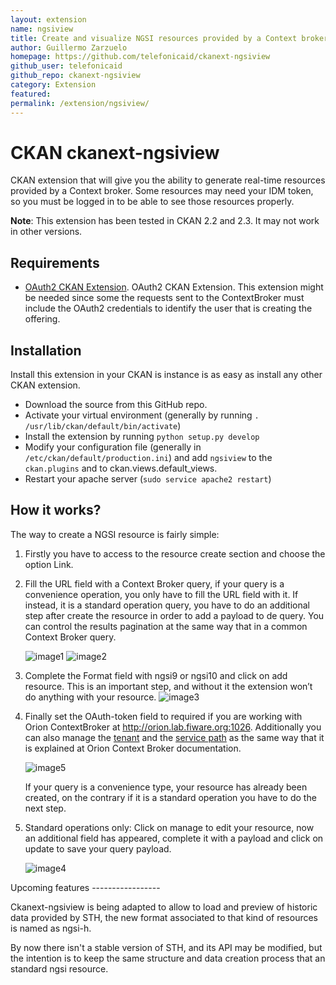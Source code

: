 ```yaml
---
layout: extension
name: ngsiview
title: Create and visualize NGSI resources provided by a Context broker
author: Guillermo Zarzuelo
homepage: https://github.com/telefonicaid/ckanext-ngsiview
github_user: telefonicaid
github_repo: ckanext-ngsiview
category: Extension
featured: 
permalink: /extension/ngsiview/
---
```



CKAN ckanext-ngsiview
=====================

CKAN extension that will give you the ability to generate real-time
resources provided by a Context broker. Some resources may need your IDM
token, so you must be logged in to be able to see those resources
properly.

**Note**: This extension has been tested in CKAN 2.2 and 2.3. It may not
work in other versions.

Requirements
------------

-   [OAuth2 CKAN
    Extension](https://github.com/conwetlab/ckanext-oauth2/). OAuth2
    CKAN Extension. This extension might be needed since some the
    requests sent to the ContextBroker must include the OAuth2
    credentials to identify the user that is creating the offering.

Installation
------------

Install this extension in your CKAN is instance is as easy as install
any other CKAN extension.

-   Download the source from this GitHub repo.
-   Activate your virtual environment (generally by running
    `. /usr/lib/ckan/default/bin/activate`)
-   Install the extension by running `python setup.py develop`
-   Modify your configuration file (generally in
    `/etc/ckan/default/production.ini`) and add `ngsiview` to the
    `ckan.plugins` and to ckan.views.default\_views.
-   Restart your apache server (`sudo service apache2 restart`)

How it works?
-------------

The way to create a NGSI resource is fairly simple:

1.  Firstly you have to access to the resource create section and choose
    the option Link.

2.  Fill the URL field with a Context Broker query, if your query is a
    convenience operation, you only have to fill the URL field with it.
    If instead, it is a standard operation query, you have to do an
    additional step after create the resource in order to add a payload
    to de query. You can control the results pagination at the same way
    that in a common Context Broker query.

    ![image1](/ckanext/ngsiview/instructions/img1.png?raw=true)
    ![image2](/ckanext/ngsiview/instructions/img2.png?raw=true)

3.  Complete the Format field with ngsi9 or ngsi10 and click on add
    resource. This is an important step, and without it the extension
    won&#8217;t do anything with your resource.
    ![image3](/ckanext/ngsiview/instructions/img3.png?raw=true)

4.  Finally set the OAuth-token field to required if you are working
    with Orion ContextBroker at <http://orion.lab.fiware.org:1026>.
    Additionally you can also manage the
    [tenant](https://forge.fiware.org/plugins/mediawiki/wiki/fiware/index.php/Publish/Subscribe_Broker_-_Orion_Context_Broker_-_User_and_Programmers_Guide#Multi_service_tenancy)
    and the [service
    path](https://forge.fiware.org/plugins/mediawiki/wiki/fiware/index.php/Publish/Subscribe_Broker_-_Orion_Context_Broker_-_User_and_Programmers_Guide#Entity_service_paths)
    as the same way that it is explained at Orion Context Broker
    documentation.

    ![image5](/ckanext/ngsiview/instructions/img5.png?raw=true)

    If your query is a convenience type, your resource has already been
    created, on the contrary if it is a standard operation you have to
    do the next step.

5.  Standard operations only: Click on manage to edit your resource, now
    an additional field has appeared, complete it with a payload and
    click on update to save your query payload.

    ![image4](/ckanext/ngsiview/instructions/img4.png?raw=true)

Upcoming features -----------------

Ckanext-ngsiview is being adapted to allow to load and preview of
historic data provided by STH, the new format associated to that kind of
resources is named as ngsi-h.

By now there isn't a stable version of STH, and its API may be modified,
but the intention is to keep the same structure and data creation
process that an standard ngsi resource.

